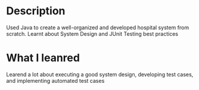 # Description
Used Java to create a well-organized and developed hospital system from scratch. Learnt about System Design and JUnit Testing best practices
# What I leanred
Learend a lot about executing a good system design, developing test cases, and implementing automated test cases
